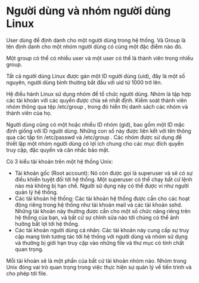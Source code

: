 # Người dùng và nhóm người dùng Linux  

User dùng để định danh cho một người dùng trong hệ thống. Và Group là tên định danh cho một nhóm người dùng có cùng một đặc điểm nào đó.

Một group có thể có nhiều user và một user có thể là thành viên trong nhiều group.

Tất cả người dùng Linux được gán một ID người dùng (uid), đây là một số nguyên, người dùng bình thường bắt đầu với uid từ 1000 trở lên.

Hệ điều hành Linux sử dụng nhóm để tổ chức người dùng. Nhóm là tập hợp các tài khoản với các quyền được chia sẻ nhất định. Kiểm soát thành viên nhóm thông qua tệp /etc/group , trong đó hiển thị danh sách các nhóm và thành viên của họ.

Người dùng cũng có một hoặc nhiều ID nhóm (gid), bao gồm một ID mặc định giống với ID người dùng. Những con số này được liên kết với tên thông qua các tập tin /etc/passwd và /etc/group . Các nhóm được sử dụng để thiết lập một nhóm người dùng có lợi ích chung cho các mục đích quyền truy cập, đặc quyền và cân nhắc bảo mật.

Có 3 kiểu tài khoản trên một hệ thống Unix:

* Tài khoản gốc (Root account): Nó còn được gọi là superuser và sẽ có sự điều khiển tuyệt đối tới hệ thống. Một superuser có thể chạy bất cứ lệnh nào mà không bị hạn chế. Người sử dụng này có thể được ví như người quản lý hệ thống.
* Các tài khoản hệ thống: Các tài khoản hệ thống được cần cho các hoạt động riêng trong hệ thống như tài khoản mail và các tài khoản sshd. Những tài khoản này thường được cần cho một số chức năng riêng trên hệ thống của bạn, và bất cứ sự chỉnh sửa nào tới chúng có thể ảnh hưởng bất lợi tới hệ thống.
* Các tài khoản người dùng cá nhân: Các tài khoản này cung cấp sự truy cập mang tính tương tác tới hệ thống với người dùng và nhóm sử dụng và thường bị giới hạn truy cập vào những file và thư mục có tính chất quan trọng.
 
 Mỗi tài khoản sẽ là một phần của bất cứ tài khoản nhóm nào. Nhóm trong Unix đóng vai trò quan trọng trong việc thực hiện sự quản lý về tiến trình và cho phép tới file.
 

